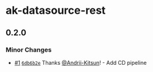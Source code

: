 # ak-datasource-rest

## 0.2.0

### Minor Changes

- [#1](https://github.com/Andrii-Kitsun/ak-datasource-rest/pull/1) [`6db6b2e`](https://github.com/Andrii-Kitsun/ak-datasource-rest/commit/6db6b2ee4b972bd932bf2382dfdb86b4204aca18) Thanks [@Andrii-Kitsun](https://github.com/Andrii-Kitsun)! - Add CD pipeline
